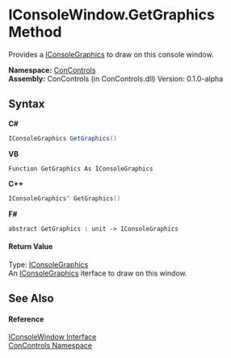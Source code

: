 # IConsoleWindow.GetGraphics Method 
 

Provides a <a href="8d0d7e74-c0c2-4be2-5db9-6790a2c261a6">IConsoleGraphics</a> to draw on this console window.

**Namespace:**&nbsp;<a href="a4c6913a-7590-84ec-79ea-d303d13ccc28">ConControls</a><br />**Assembly:**&nbsp;ConControls (in ConControls.dll) Version: 0.1.0-alpha

## Syntax

**C#**<br />
``` C#
IConsoleGraphics GetGraphics()
```

**VB**<br />
``` VB
Function GetGraphics As IConsoleGraphics
```

**C++**<br />
``` C++
IConsoleGraphics^ GetGraphics()
```

**F#**<br />
``` F#
abstract GetGraphics : unit -> IConsoleGraphics 

```


#### Return Value
Type: <a href="8d0d7e74-c0c2-4be2-5db9-6790a2c261a6">IConsoleGraphics</a><br />An <a href="8d0d7e74-c0c2-4be2-5db9-6790a2c261a6">IConsoleGraphics</a> iterface to draw on this window.

## See Also


#### Reference
<a href="0b7e293f-5cea-bd62-4e33-f904658aa560">IConsoleWindow Interface</a><br /><a href="a4c6913a-7590-84ec-79ea-d303d13ccc28">ConControls Namespace</a><br />